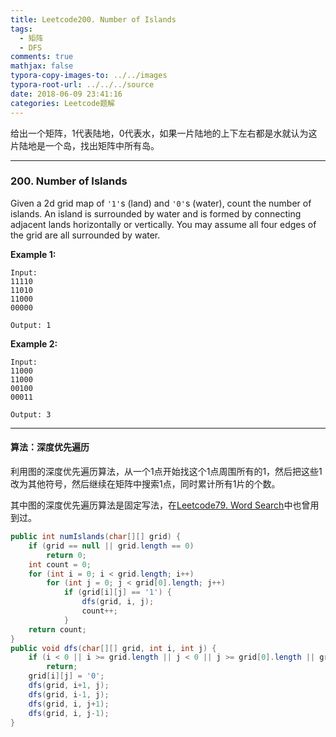 ```yaml
---
title: Leetcode200. Number of Islands
tags:
  - 矩阵
  - DFS
comments: true
mathjax: false
typora-copy-images-to: ../../images
typora-root-url: ../../../source
date: 2018-06-09 23:41:16
categories: Leetcode题解
---
```


给出一个矩阵，1代表陆地，0代表水，如果一片陆地的上下左右都是水就认为这片陆地是一个岛，找出矩阵中所有岛。

<!-- more -->

---

### 200. Number of Islands

Given a 2d grid map of `'1'`s (land) and `'0'`s (water), count the number of islands. An island is surrounded by water and is formed by connecting adjacent lands horizontally or vertically. You may assume all four edges of the grid are all surrounded by water.

**Example 1:**

```
Input:
11110
11010
11000
00000

Output: 1
```

**Example 2:**

```
Input:
11000
11000
00100
00011

Output: 3
```

---

#### 算法：深度优先遍历

利用图的深度优先遍历算法，从一个1点开始找这个1点周围所有的1，然后把这些1改为其他符号，然后继续在矩阵中搜索1点，同时累计所有1片的个数。

其中图的深度优先遍历算法是固定写法，在[Leetcode79. Word Search](https://xinxingastro.github.io/2018/06/09/Leetcode题解/L79-WordSearch/)中也曾用到过。

```java
public int numIslands(char[][] grid) {
    if (grid == null || grid.length == 0) 
        return 0;
    int count = 0;
    for (int i = 0; i < grid.length; i++)
        for (int j = 0; j < grid[0].length; j++)
            if (grid[i][j] == '1') {
                dfs(grid, i, j);
                count++;
            }
    return count;
}
public void dfs(char[][] grid, int i, int j) {
    if (i < 0 || i >= grid.length || j < 0 || j >= grid[0].length || grid[i][j] != '1') 
        return;  
    grid[i][j] = '0';
    dfs(grid, i+1, j);
    dfs(grid, i-1, j);
    dfs(grid, i, j+1);
    dfs(grid, i, j-1);
}
```

